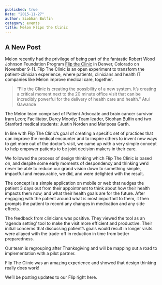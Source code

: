 ```yaml
---
published: true
Date: "2015-11-27"
author: Siobhan Bulfin
category: events
title: Melon Flips the Clinic
---
```


## A New Post

Melon recently had the privilege of being part of the fantastic Robert Wood Johnson Foundation Program [Flip the Clinic](http://fliptheclinic.org/ "Link to Flip the Clinic") in Denver, Colorado on November 9-11.  Flip The Clinic is an open experiment to transform the patient-clinician experience, where patients, clinicians and health IT companies like Melon improve medical care, together.

> “Flip the Clinic is creating the possibility of a new system. It’s creating a critical moment next to the 20 minute office visit that can be incredibly powerful for the delivery of health care and health.” Atul Gawande


The Melon team comprised of Patient Advocate and brain cancer survivor Iram Leon; Facilitator, Darcy Moody; Team leader, Siobhan Bulfin and two Stanford medical students: Justin Norden and Mariposa Garth.

In line with Flip The Clinic’s goal of creating a specific set of practices that can improve the medical encounter and to inspire others to invent new ways to get more out of the doctor’s visit, we came up with a very simple concept to help empower patients to be joint decision makers in their care.

We followed the process of design thinking which Flip The Clinic is based on, and despite some early moments of despondency and thinking we’d never be able to reduce our grand vision down to something simple, impactful and measurable, we did, and were delighted with the result.

The concept is a simple application on mobile or web that nudges the patient 3 days out from their appointment to think about how their health impacts them now, and what their health goals are for the future. After engaging with the patient around what is most important to them, it then prompts the patient to record any changes in medication and any side effects.

The feedback from clinicians was positive. They viewed the tool as an ‘agenda setting’ tool to make the visit more efficient and productive. Their initial concerns that discussing patient’s goals would result in longer visits were allayed with the trade-off in reduction in time from better preparedness.

Our team is regrouping after Thanksgiving and will be mapping out a road to implementation with a pilot partner.

Flip The Clinic was an amazing experience and showed that design thinking really does work!

We’ll be posting updates to our Flip right here.

